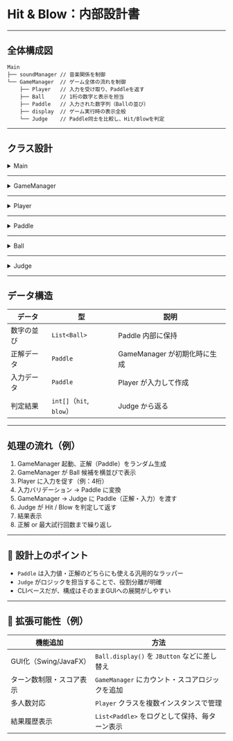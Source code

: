 # Hit & Blow：内部設計書

---

## 全体構成図

```
Main
├── soundManager // 音楽関係を制御
└── GameManager  // ゲーム全体の流れを制御
    ├── Player   // 入力を受け取り、Paddleを返す
    ├── Ball     // 1桁の数字と表示を担当
    ├── Paddle   // 入力された数字列（Ballの並び）
    ├── display  // ゲーム実行時の表示全般
    └── Judge    // Paddle同士を比較し、Hit/Blowを判定
```

---

## クラス設計

<details>
<summary>Main</summary>



* **役割**：プログラムのエントリーポイント。GameManager を起動するだけのクラス。
* **メソッド**：

  * `main(String[] args)`
</details>

---

<details>
<summary>GameManager</summary>


* **役割**：ゲーム全体の制御（表示、入力受付、判定、繰り返し、終了処理）
* **主な役割**：

  * 選択肢を表示する
  * プレイヤーに数字列を入力させる
  * 正解（答え）との比較結果（Hit, Blow）を表示
  * プレイヤーのライフがなくなるまでor正解が出るまで繰り返す
* **メンバ変数例**：

  * `Paddle answer`（ランダムに生成された正解）
  * `Player player`（ユーザーの入力担当）
</details>

---

<details>
<summary>Player</summary>


* **役割**：ユーザーからの数字列の入力を受け取り、Paddleとして返す
* **主な役割**：

  * 入力バリデーション（桁数、重複、範囲）
  * 残り試行回数の制御
  * 入力結果を `Paddle` として返す
* **メソッド例**：
</details>

---

<details>
<summary>Paddle</summary>


* **役割**：数字列（Ballの並び）を持つデータクラス
* **主な役割**：

  * Ballを保持
  * 横並びでの表示
</details>

---

<details>
<summary>Ball</summary>


* **役割**：1桁の数字と、その表示処理を担当する部品クラス
* **主な役割**：

  * `value`（数値）の保持
  * `display()`
</details>

---

<details>
<summary>Judge</summary>


* **役割**：正解とプレイヤーの予想を比較し、Hit / Blow を返す
* **主な役割**：

  * `compare(List<Ball> answer, List<Ball> guess)` のような判定メソッドを提供
  * 戻り値： `Result`（例：`new int[]{hit, blow}`）
</details>

---

## データ構造

| データ | 型  | 説明 |
| --- | --- | --- |
| 数字の並び | `List<Ball>` | Paddle 内部に保持 |
| 正解データ | `Paddle` | GameManager が初期化時に生成 |
| 入力データ | `Paddle` | Player が入力して作成 |
| 判定結果  | `int[]`（`hit`, `blow`）| Judge から返る |

---

## 処理の流れ（例）

1. GameManager 起動、正解（Paddle）をランダム生成
2. GameManager が Ball 候補を横並びで表示
3. Player に入力を促す（例：4桁）
4. 入力バリデーション → Paddle に変換
5. GameManager → Judge に Paddle（正解・入力）を渡す
6. Judge が Hit / Blow を判定して返す
7. 結果表示
8. 正解 or 最大試行回数まで繰り返し

---

## 📝 設計上のポイント

* `Paddle` は入力値・正解のどちらにも使える汎用的なラッパー
* `Judge` がロジックを担当することで、役割分離が明確
* CLIベースだが、構成はそのままGUIへの展開がしやすい

---

## 🚀 拡張可能性（例）

| 機能追加               | 方法                                   |
| ------------------ | ------------------------------------ |
| GUI化（Swing/JavaFX） | `Ball.display()` を `JButton` などに差し替え |
| ターン数制限・スコア表示       | `GameManager` にカウント・スコアロジックを追加       |
| 多人数対応              | `Player` クラスを複数インスタンスで管理             |
| 結果履歴表示             | `List<Paddle>` をログとして保持、毎ターン表示       |
